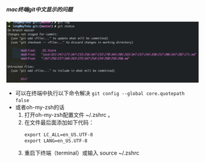 ##### mac终端git中文显示的问题
![avatar](pic/mac终端git中文显示异常.PNG)
* 可以在终端中执行以下命令解决
	`git config --global core.quotepath false`
* 或者oh-my-zsh的话
	1. 打开oh-my-zsh配置文件 ~/.zshrc 。
	2. 在文件最后面添加如下代码：
		```
		export LC_ALL=en_US.UTF-8
		export LANG=en_US.UTF-8
		```
	3. 重启下终端（terminal）或输入 source ~/.zshrc
